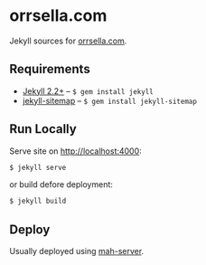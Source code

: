 # orrsella.com

Jekyll sources for [orrsella.com](http://orrsella.com).

## Requirements

* [Jekyll 2.2+](http://jekyllrb.com/) – `$ gem install jekyll`
* [jekyll-sitemap](https://github.com/jekyll/jekyll-sitemap) – `$ gem install jekyll-sitemap`

## Run Locally

Serve site on [http://localhost:4000](http://localhost:4000):

```bash
$ jekyll serve
```

or build defore deployment:

```bash
$ jekyll build
```

## Deploy

Usually deployed using [mah-server](https://github.com/orrsella/mah-server).
